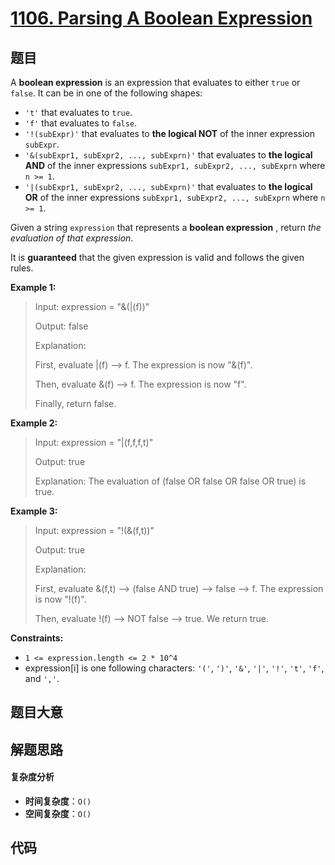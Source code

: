 # [1106. Parsing A Boolean Expression](https://leetcode.com/problems/parsing-a-boolean-expression/)

## 题目

A **boolean expression** is an expression that evaluates to either `true` or
`false`. It can be in one of the following shapes:

- `'t'` that evaluates to `true`.
- `'f'` that evaluates to `false`.
- `'!(subExpr)'` that evaluates to **the logical NOT** of the inner expression `subExpr`.
- `'&(subExpr1, subExpr2, ..., subExprn)'` that evaluates to **the logical AND** of the inner expressions `subExpr1, subExpr2, ..., subExprn` where `n >= 1`.
- `'|(subExpr1, subExpr2, ..., subExprn)'` that evaluates to **the logical OR** of the inner expressions `subExpr1, subExpr2, ..., subExprn` where `n >= 1`.

Given a string `expression` that represents a **boolean expression** , return
_the evaluation of that expression_.

It is **guaranteed** that the given expression is valid and follows the given
rules.

**Example 1:**

> Input: expression = "&(|(f))"
>
> Output: false
>
> Explanation:
>
> First, evaluate |(f) --> f. The expression is now "&(f)".
>
> Then, evaluate &(f) --> f. The expression is now "f".
>
> Finally, return false.

**Example 2:**

> Input: expression = "|(f,f,f,t)"
>
> Output: true
>
> Explanation: The evaluation of (false OR false OR false OR true) is true.

**Example 3:**

> Input: expression = "!(&(f,t))"
>
> Output: true
>
> Explanation:
>
> First, evaluate &(f,t) --> (false AND true) --> false --> f. The expression is now "!(f)".
>
> Then, evaluate !(f) --> NOT false --> true. We return true.

**Constraints:**

- `1 <= expression.length <= 2 * 10^4`
- expression[i] is one following characters: `'('`, `')'`, `'&'`, `'|'`, `'!'`, `'t'`, `'f'`, and `','`.

## 题目大意

## 解题思路

#### 复杂度分析

- **时间复杂度**：`O()`
- **空间复杂度**：`O()`

## 代码

```javascript

```
